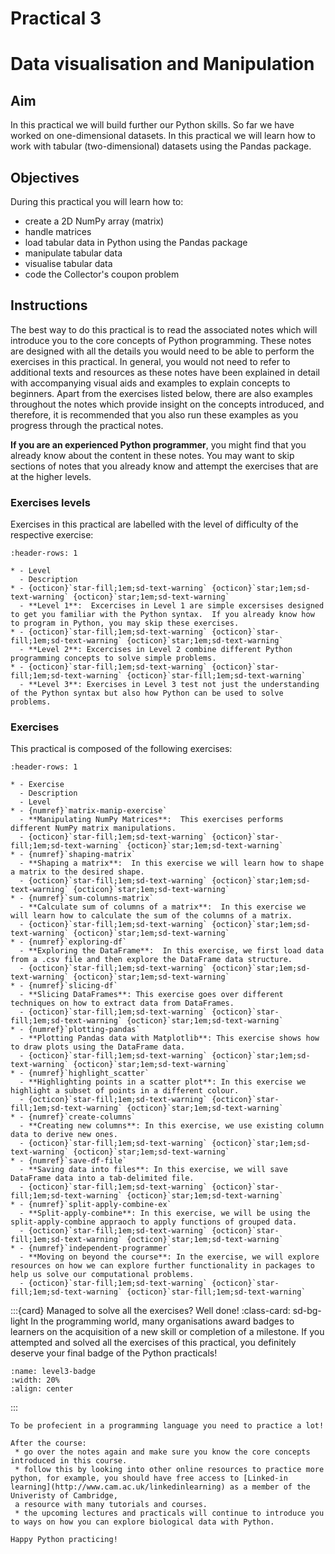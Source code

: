 # Practical 3
# Data visualisation and Manipulation

## Aim  
In this practical we will build further our Python skills.  So far we have worked on one-dimensional datasets.  In this practical 
we will learn how to work with tabular (two-dimensional) datasets using the Pandas package.

## Objectives
During this practical you will learn how to:
* create a 2D NumPy array (matrix)
* handle matrices
* load tabular data in Python using the Pandas package
* manipulate tabular data
* visualise tabular data
* code the Collector's coupon problem


## Instructions

The best way to do this practical is to read the associated notes which will introduce you to the core concepts of Python programming. 
These notes are designed with all the details you would need to be able to perform the exercises in this practical. In 
general, you would not need to refer to additional texts and resources as these notes have been explained in detail with
accompanying visual aids and examples to explain concepts to beginners.  Apart from the exercises listed below, there are also 
examples throughout the notes which provide insight on the concepts introduced, and therefore, it is recommended that you also 
run these examples as you progress through the practical notes.  

**If you are an experienced Python programmer**, you might find that you already know about the content in these notes. You 
may want to skip sections of notes that you already know and attempt the exercises that are at the higher levels. 

### Exercises levels
Exercises in this practical are labelled with the level of difficulty of the respective exercise:

```{list-table}
:header-rows: 1

* - Level
  - Description
* - {octicon}`star-fill;1em;sd-text-warning` {octicon}`star;1em;sd-text-warning` {octicon}`star;1em;sd-text-warning`
  - **Level 1**:  Excercises in Level 1 are simple excersises designed to get you familiar with the Python syntax.  If you already know how to program in Python, you may skip these exercises.
* - {octicon}`star-fill;1em;sd-text-warning` {octicon}`star-fill;1em;sd-text-warning` {octicon}`star;1em;sd-text-warning`
  - **Level 2**: Excercises in Level 2 combine different Python programming concepts to solve simple problems.  
* - {octicon}`star-fill;1em;sd-text-warning` {octicon}`star-fill;1em;sd-text-warning` {octicon}`star-fill;1em;sd-text-warning`
  - **Level 3**: Exercises in Level 3 test not just the understanding of the Python syntax but also how Python can be used to solve problems.  
```

### Exercises

This practical is composed of the following exercises:

```{list-table}
:header-rows: 1

* - Exercise
  - Description
  - Level
* - {numref}`matrix-manip-exercise`
  - **Manipulating NumPy Matrices**:  This exercises performs different NumPy matrix manipulations.
  - {octicon}`star-fill;1em;sd-text-warning` {octicon}`star-fill;1em;sd-text-warning` {octicon}`star;1em;sd-text-warning`
* - {numref}`shaping-matrix`
  - **Shaping a matrix**:  In this exercise we will learn how to shape a matrix to the desired shape.
  - {octicon}`star-fill;1em;sd-text-warning` {octicon}`star;1em;sd-text-warning` {octicon}`star;1em;sd-text-warning`
* - {numref}`sum-columns-matrix`
  - **Calculate sum of columns of a matrix**:  In this exercise we will learn how to calculate the sum of the columns of a matrix.
  - {octicon}`star-fill;1em;sd-text-warning` {octicon}`star;1em;sd-text-warning` {octicon}`star;1em;sd-text-warning`
* - {numref}`exploring-df`
  - **Exploring the DataFrame**:  In this exercise, we first load data from a .csv file and then explore the DataFrame data structure.
  - {octicon}`star-fill;1em;sd-text-warning` {octicon}`star;1em;sd-text-warning` {octicon}`star;1em;sd-text-warning`
* - {numref}`slicing-df`
  - **Slicing DataFrames**: This exercise goes over different techniques on how to extract data from DataFrames.
  - {octicon}`star-fill;1em;sd-text-warning` {octicon}`star-fill;1em;sd-text-warning` {octicon}`star;1em;sd-text-warning`
* - {numref}`plotting-pandas`
  - **Plotting Pandas data with Matplotlib**: This exercise shows how to draw plots using the DataFrame data.
  - {octicon}`star-fill;1em;sd-text-warning` {octicon}`star;1em;sd-text-warning` {octicon}`star;1em;sd-text-warning`
* - {numref}`highlight_scatter`
  - **Highlighting points in a scatter plot**: In this exercise we highlight a subset of points in a different colour.
  - {octicon}`star-fill;1em;sd-text-warning` {octicon}`star-fill;1em;sd-text-warning` {octicon}`star;1em;sd-text-warning`
* - {numref}`create-columns`
  - **Creating new columns**: In this exercise, we use existing column data to derive new ones.
  - {octicon}`star-fill;1em;sd-text-warning` {octicon}`star;1em;sd-text-warning` {octicon}`star;1em;sd-text-warning`
* - {numref}`save-df-file`
  - **Saving data into files**: In this exercise, we will save DataFrame data into a tab-delimited file.
  - {octicon}`star-fill;1em;sd-text-warning` {octicon}`star-fill;1em;sd-text-warning` {octicon}`star;1em;sd-text-warning`
* - {numref}`split-apply-combine-ex`
  - **Split-apply-combine**: In this exercise, we will be using the split-apply-combine appraoch to apply functions of grouped data.
  - {octicon}`star-fill;1em;sd-text-warning` {octicon}`star-fill;1em;sd-text-warning` {octicon}`star;1em;sd-text-warning`
* - {numref}`independent-programmer`
  - **Moving on beyond the course**: In the exercise, we will explore resources on how we can explore further functionality in packages to help us solve our computational problems.
  - {octicon}`star-fill;1em;sd-text-warning` {octicon}`star-fill;1em;sd-text-warning` {octicon}`star-fill;1em;sd-text-warning`
```

:::{card} Managed to solve all the exercises?  Well done!
:class-card: sd-bg-light
In the programming world, many organisations award badges to learners on the acquisition of a new skill or completion of a milestone.  If you attempted and solved all the exercises of this practical, you definitely deserve your final badge of the Python practicals!
```{image} images/level-3-badge.png
:name: level3-badge
:width: 20%
:align: center
```
:::


```{admonition} Next steps
To be profecient in a programming language you need to practice a lot!

After the course:
 * go over the notes again and make sure you know the core concepts introduced in this course.  
 * follow this by looking into other online resources to practice more python, for example, you should have free access to [Linked-in learning](http://www.cam.ac.uk/linkedinlearning) as a member of the Univeristy of Cambridge, 
 a resource with many tutorials and courses.
 * the upcoming lectures and practicals will continue to introduce you to ways on how you can explore biological data with Python.
 
Happy Python practicing!
```







